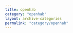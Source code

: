 ```yaml
---
title: openhab
category: "openhab"
layout: archive-categories
permalink: "category/openhab"
---
```

